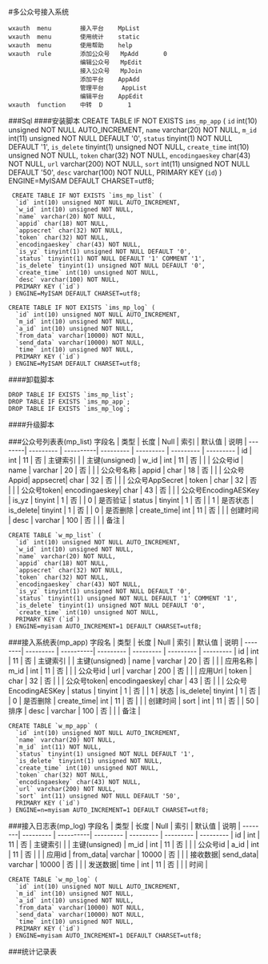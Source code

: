 #多公众号接入系统

    wxauth	menu		接入平台	MpList
    wxauth	menu		使用统计	static
    wxauth	menu		使用帮助	help
    wxauth	rule		添加公众号	MpAdd		0
                        编辑公众号   MpEdit
                        接入公众号   MpJoin
                        添加平台    AppAdd
                        管理平台     AppList
                        编辑平台    AppEdit
    wxauth	function	中转	D		1
###Sql
####安装脚本
    CREATE TABLE IF NOT EXISTS `ims_mp_app` (
      `id` int(10) unsigned NOT NULL AUTO_INCREMENT,
      `name` varchar(20) NOT NULL,
      `m_id` int(11) unsigned NOT NULL DEFAULT '0',
      `status` tinyint(1) NOT NULL DEFAULT '1',
      `is_delete` tinyint(1) unsigned NOT NULL,
      `create_time` int(10) unsigned NOT NULL,
      `token` char(32) NOT NULL,
      `encodingaeskey` char(43) NOT NULL,
      `url` varchar(200) NOT NULL,
      `sort` int(11) unsigned NOT NULL DEFAULT '50',
      `desc` varchar(100) NOT NULL,
      PRIMARY KEY (`id`)
    ) ENGINE=MyISAM DEFAULT CHARSET=utf8;
    
     CREATE TABLE IF NOT EXISTS `ims_mp_list` (
      `id` int(10) unsigned NOT NULL AUTO_INCREMENT,
      `w_id` int(10) unsigned NOT NULL,
      `name` varchar(20) NOT NULL,
      `appid` char(18) NOT NULL,
      `appsecret` char(32) NOT NULL,
      `token` char(32) NOT NULL,
      `encodingaeskey` char(43) NOT NULL,
      `is_yz` tinyint(1) unsigned NOT NULL DEFAULT '0',
      `status` tinyint(1) NOT NULL DEFAULT '1' COMMENT '1',
      `is_delete` tinyint(1) unsigned NOT NULL DEFAULT '0',
      `create_time` int(10) unsigned NOT NULL,
      `desc` varchar(100) NOT NULL,
      PRIMARY KEY (`id`)
    ) ENGINE=MyISAM DEFAULT CHARSET=utf8;
    
    CREATE TABLE IF NOT EXISTS `ims_mp_log` (
      `id` int(10) unsigned NOT NULL AUTO_INCREMENT,
      `m_id` int(10) unsigned NOT NULL,
      `a_id` int(10) unsigned NOT NULL,
      `from_data` varchar(10000) NOT NULL,
      `send_data` varchar(10000) NOT NULL,
      `time` int(10) unsigned NOT NULL,
      PRIMARY KEY (`id`)
    ) ENGINE=MyISAM DEFAULT CHARSET=utf8;
    
####卸载脚本

    DROP TABLE IF EXISTS `ims_mp_list`;
    DROP TABLE IF EXISTS `ims_mp_app`;
    DROP TABLE IF EXISTS `ims_mp_log`;
    
####升级脚本
    
###公众号列表表(mp_list)
字段名	|	类型		|	长度		|	Null	|	索引		|	默认值	|	说明		|
--------| --------- | ----------| ---------	| ---------	| --------- | --------- |
id		|	int		|	11		|	否		|	主键索引	|			|	主键(unsigned)		|
w_id    |   int     |   11      |   否      |           |           |    公众号id   |
name    |   varchar |   20      |   否      |           |           |    公众号名称 |
appid   |   char    |   18      |   否      |           |           |    公众号Appid|
appsecret|   char   |   32      |   否      |           |           |    公众号AppSecret    |
token   |   char    |   32      |   否      |           |           |    公众号token|
encodingaeskey|   char   |   43      |   否      |           |           |    公众号EncodingAESKey    |
is_yz   |   tinyint |   1       |   否      |           |    0       |     是否验证   |
status  |   tinyint |   1       |   否      |           |    1       |     是否状态   |
is_delete|   tinyint |   1       |   否      |           |    0       |     是否删除   |
create_time| int     |   11      |   否     |            |            |     创建时间  |
desc    |   varchar  |  100     |    否     |           |            |      备注   |


    CREATE TABLE `w_mp_list` (
      `id` int(10) unsigned NOT NULL AUTO_INCREMENT,
      `w_id` int(10) unsigned NOT NULL,
      `name` varchar(20) NOT NULL,
      `appid` char(18) NOT NULL,
      `appsecret` char(32) NOT NULL,
      `token` char(32) NOT NULL,
      `encodingaeskey` char(43) NOT NULL,
      `is_yz` tinyint(1) unsigned NOT NULL DEFAULT '0',
      `status` tinyint(1) unsigned NOT NULL DEFAULT '1' COMMENT '1',
      `is_delete` tinyint(1) unsigned NOT NULL DEFAULT '0',
      `create_time` int(10) unsigned NOT NULL,
      PRIMARY KEY (`id`)
    ) ENGINE=myisam AUTO_INCREMENT=1 DEFAULT CHARSET=utf8;




###接入系统表(mp_app)
字段名	|	类型		|	长度		|	Null	|	索引		|	默认值	|	说明		|
--------| --------- | ----------| ---------	| ---------	| --------- | --------- |
id		|	int		|	11		|	否		|	主键索引	|			|	主键(unsigned)		|
name    |   varchar |   20      |   否      |           |           |    应用名称 |
m_id    |   int     |   11      |   否      |           |           |    公众号id |
url     |   varchar |   200     |   否      |           |           |    应用Url  |
token   |   char    |   32      |   否      |           |           |    公众号token|
encodingaeskey|   char   |   43      |   否      |           |           |    公众号EncodingAESKey    |
status  |   tinyint    |   1      |   否      |           |     1      |    状态     |
is_delete|   tinyint |   1       |   否      |           |    0       |     是否删除   |
create_time| int     |   11      |   否     |            |            |     创建时间  |
sort    |    int    |    11     |    否      |           |   50        |       排序   |
desc    |   varchar  |  100     |    否     |           |            |      备注   |

    CREATE TABLE `w_mp_app` (
      `id` int(10) unsigned NOT NULL AUTO_INCREMENT,
      `name` varchar(20) NOT NULL,
      `m_id` int(11) NOT NULL,
      `status` tinyint(1) unsigned NOT NULL DEFAULT '1',
      `is_delete` tinyint(1) unsigned NOT NULL,
      `create_time` int(10) unsigned NOT NULL,
      `token` char(32) NOT NULL,
      `encodingaeskey` char(43) NOT NULL,
      `url` varchar(200) NOT NULL,
      `sort` int(11) unsigned NOT NULL DEFAULT '50',
      PRIMARY KEY (`id`)
    ) ENGINE=n=myisam AUTO_INCREMENT=1 DEFAULT CHARSET=utf8;



###接入日志表(mp_log)
字段名	|	类型		|	长度		|	Null	|	索引		|	默认值	|	说明		|
--------| --------- | ----------| ---------	| ---------	| --------- | --------- |
id		|	int		|	11		|	否		|	主键索引	|			|	主键(unsigned)		|
m_id    |   int     |   11      |   否      |           |           |    公众号id |
a_id    |   int     |   11      |   否      |           |           |    应用id |
from_data|  varchar |   10000   |   否      |           |           |    接收数据|
send_data|  varchar |   10000   |   否      |           |           |    发送数据|
time    | int     |   11      |   否     |            |             |     时间  |

    CREATE TABLE `w_mp_log` (
      `id` int(10) unsigned NOT NULL AUTO_INCREMENT,
      `m_id` int(10) unsigned NOT NULL,
      `a_id` int(10) unsigned NOT NULL,
      `from_data` varchar(10000) NOT NULL,
      `send_data` varchar(10000) NOT NULL,
      `time` int(10) unsigned NOT NULL,
      PRIMARY KEY (`id`)
    ) ENGINE=myisam AUTO_INCREMENT=1 DEFAULT CHARSET=utf8;
    

###统计记录表